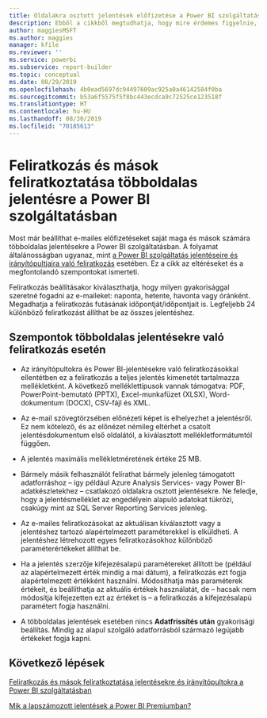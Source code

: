 ```yaml
---
title: Oldalakra osztott jelentések előfizetése a Power BI szolgáltatásban
description: Ebből a cikkből megtudhatja, hogy mire érdemes figyelnie, ha többoldalas jelentésekre iratkozik fel a Power BI szolgáltatásban.
author: maggiesMSFT
ms.author: maggies
manager: kfile
ms.reviewer: ''
ms.service: powerbi
ms.subservice: report-builder
ms.topic: conceptual
ms.date: 08/29/2019
ms.openlocfilehash: 4b0ead5697dc94497609ac925a0a46142584f0ba
ms.sourcegitcommit: b53a6f5575f5f8bc443ecdca9c72525ce123518f
ms.translationtype: HT
ms.contentlocale: hu-HU
ms.lasthandoff: 08/30/2019
ms.locfileid: "70185613"
---
```

# <a name="subscribe-yourself-and-others-to-paginated-reports-in-the-power-bi-service"></a>Feliratkozás és mások feliratkoztatása többoldalas jelentésre a Power BI szolgáltatásban 

Most már beállíthat e-mailes előfizetéseket saját maga és mások számára többoldalas jelentésekre a Power BI szolgáltatásban. A folyamat általánosságban ugyanaz, mint [a Power BI szolgáltatás jelentéseire és irányítópultjaira való feliratkozás](service-report-subscribe.md) esetében. Ez a cikk az eltéréseket és a megfontolandó szempontokat ismerteti. 

Feliratkozás beállításakor kiválaszthatja, hogy milyen gyakorisággal szeretné fogadni az e-maileket: naponta, hetente, havonta vagy óránként. Megadhatja a feliratkozás futásának időpontját/időpontjait is. Legfeljebb 24 különböző feliratkozást állíthat be az összes jelentéshez. 

## <a name="considerations-for-paginated-report-subscriptions"></a>Szempontok többoldalas jelentésekre való feliratkozás esetén 

- Az irányítópultokra és Power BI-jelentésekre való feliratkozásokkal ellentétben ez a feliratkozás a teljes jelentés kimenetét tartalmazza mellékletként.  A következő melléklettípusok vannak támogatva: PDF, PowerPoint-bemutató (PPTX), Excel-munkafüzet (XLSX), Word-dokumentum (DOCX), CSV-fájl és XML.

- Az e-mail szövegtörzsében előnézeti képet is elhelyezhet a jelentésről.  Ez nem kötelező, és az előnézet némileg eltérhet a csatolt jelentésdokumentum első oldalától, a kiválasztott mellékletformátumtól függően. 

- A jelentés maximális mellékletméretének értéke 25 MB. 

- Bármely másik felhasználót felírathat bármely jelenleg támogatott adatforráshoz – így például Azure Analysis Services- vagy Power BI-adatkészletekhez – csatlakozó oldalakra osztott jelentésekre. Ne feledje, hogy a jelentésmelléklet az engedélyein alapuló adatokat tükrözi, csakúgy mint az SQL Server Reporting Services jelenleg. 

- Az e-mailes feliratkozásokat az aktuálisan kiválasztott vagy a jelentéshez tartozó alapértelmezett paraméterekkel is elküldheti.  A jelentéshez létrehozott egyes feliratkozásokhoz különböző paraméterértékeket állíthat be. 

- Ha a jelentés szerzője kifejezésalapú paramétereket állított be (például az alapértelmezett érték mindig a mai dátum), a feliratkozás ezt fogja alapértelmezett értékként használni. Módosíthatja más paraméterek értékeit, és beállíthatja az aktuális értékek használatát, de – hacsak nem módosítja kifejezetten ezt az értéket is – a feliratkozás a kifejezésalapú paramétert fogja használni.

- A többoldalas jelentések esetében nincs **Adatfrissítés után** gyakorisági beállítás. Mindig az alapul szolgáló adatforrásból származó legújabb értékeket fogja kapni. 

## <a name="next-steps"></a>Következő lépések

[Feliratkozás és mások feliratkoztatása jelentésekre és irányítópultokra a Power BI szolgáltatásban](service-report-subscribe.md)

[Mik a lapszámozott jelentések a Power BI Premiumban?](paginated-reports-report-builder-power-bi.md)
